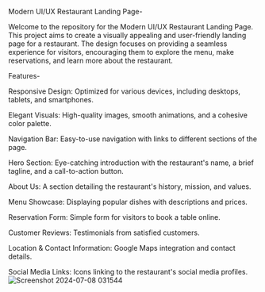 Modern UI/UX Restaurant Landing Page-

Welcome to the repository for the Modern UI/UX Restaurant Landing Page. This project aims to create a visually appealing and user-friendly landing page for a restaurant. The design focuses on providing a seamless experience for visitors, encouraging them to explore the menu, make reservations, and learn more about the restaurant.

Features-

Responsive Design: Optimized for various devices, including desktops, tablets, and smartphones.

Elegant Visuals: High-quality images, smooth animations, and a cohesive color palette.

Navigation Bar: Easy-to-use navigation with links to different sections of the page.

Hero Section: Eye-catching introduction with the restaurant's name, a brief tagline, and a call-to-action button.

About Us: A section detailing the restaurant's history, mission, and values.

Menu Showcase: Displaying popular dishes with descriptions and prices.

Reservation Form: Simple form for visitors to book a table online.

Customer Reviews: Testimonials from satisfied customers.

Location & Contact Information: Google Maps integration and contact details.

Social Media Links: Icons linking to the restaurant's social media profiles.
![Screenshot 2024-07-08 031544](https://github.com/RyanSin4/project_ui_ux_restaurant/assets/96691063/5e27f620-6a15-4a0c-b50c-f5e5839180cf)

